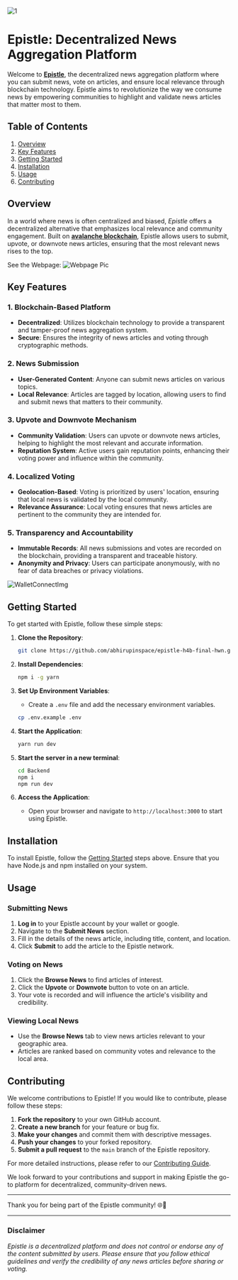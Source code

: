 ![1](https://github.com/abhirupinspace/epistle-h4b-final-hwn/assets/139789382/2aa126bc-c253-48be-9c97-bf890e83fb4d)


# **Epistle: Decentralized News Aggregation Platform**

Welcome to [**Epistle**](https://epistle.framer.website/), the decentralized news aggregation platform where you can submit news, vote on articles, and ensure local relevance through blockchain technology. Epistle aims to revolutionize the way we consume news by empowering communities to highlight and validate news articles that matter most to them.




## **Table of Contents**

1. [Overview](#overview)
2. [Key Features](#key-features)
3. [Getting Started](#getting-started)
4. [Installation](#installation)
5. [Usage](#usage)
6. [Contributing](#contributing)





## **Overview**

In a world where news is often centralized and biased, *Epistle* offers a decentralized alternative that emphasizes local relevance and community engagement. Built on [**avalanche blockchain**](-), Epistle allows users to submit, upvote, or downvote news articles, ensuring that the most relevant news rises to the top.

See the Webpage: 
![Webpage Pic](https://github.com/abhirupinspace/epistle-h4b-final-hwn/assets/139789382/1ea69b95-3833-403f-af37-f81f70f594ca)

## **Key Features**

### **1. Blockchain-Based Platform**
- **Decentralized**: Utilizes blockchain technology to provide a transparent and tamper-proof news aggregation system.
- **Secure**: Ensures the integrity of news articles and voting through cryptographic methods.

### **2. News Submission**
- **User-Generated Content**: Anyone can submit news articles on various topics.
- **Local Relevance**: Articles are tagged by location, allowing users to find and submit news that matters to their community.

### **3. Upvote and Downvote Mechanism**
- **Community Validation**: Users can upvote or downvote news articles, helping to highlight the most relevant and accurate information.
- **Reputation System**: Active users gain reputation points, enhancing their voting power and influence within the community.

### **4. Localized Voting**
- **Geolocation-Based**: Voting is prioritized by users' location, ensuring that local news is validated by the local community.
- **Relevance Assurance**: Local voting ensures that news articles are pertinent to the community they are intended for.

### **5. Transparency and Accountability**
- **Immutable Records**: All news submissions and votes are recorded on the blockchain, providing a transparent and traceable history.
- **Anonymity and Privacy**: Users can participate anonymously, with no fear of data breaches or privacy violations.


![WalletConnectImg](https://github.com/abhirupinspace/epistle-h4b-final-hwn/assets/139789382/4612285b-4b3b-49bb-8f0d-d931ad7fc6f7)

## **Getting Started**

To get started with Epistle, follow these simple steps:

1. **Clone the Repository**:
    ```bash
    git clone https://github.com/abhirupinspace/epistle-h4b-final-hwn.git
    ```

2. **Install Dependencies**:
    ```bash
    npm i -g yarn
    ```

3. **Set Up Environment Variables**:
    - Create a `.env` file and add the necessary environment variables.
    ```bash
    cp .env.example .env
    ```

4. **Start the Application**:
    ```bash
    yarn run dev
    ```

5. **Start the server in a new terminal**:
    ```bash
    cd Backend
    npm i
    npm run dev
    ```

7. **Access the Application**:
    - Open your browser and navigate to `http://localhost:3000` to start using Epistle.

## **Installation**

To install Epistle, follow the [Getting Started](#getting-started) steps above. Ensure that you have Node.js and npm installed on your system.

## **Usage**

### **Submitting News**

1. **Log in** to your Epistle account by your wallet or google.
2. Navigate to the **Submit News** section.
3. Fill in the details of the news article, including title, content, and location.
4. Click **Submit** to add the article to the Epistle network.

### **Voting on News**

1. Click the **Browse News** to find articles of interest.
2. Click the **Upvote** or **Downvote** button to vote on an article.
3. Your vote is recorded and will influence the article's visibility and credibility.

### **Viewing Local News**

- Use the **Browse News** tab to view news articles relevant to your geographic area.
- Articles are ranked based on community votes and relevance to the local area.

## **Contributing**

We welcome contributions to Epistle! If you would like to contribute, please follow these steps:

1. **Fork the repository** to your own GitHub account.
2. **Create a new branch** for your feature or bug fix.
3. **Make your changes** and commit them with descriptive messages.
4. **Push your changes** to your forked repository.
5. **Submit a pull request** to the `main` branch of the Epistle repository.

For more detailed instructions, please refer to our [Contributing Guide](CONTRIBUTING.md).




We look forward to your contributions and support in making Epistle the go-to platform for decentralized, community-driven news.

---

Thank you for being part of the Epistle community! 🌐📰

---

### **Disclaimer**
*Epistle is a decentralized platform and does not control or endorse any of the content submitted by users. Please ensure that you follow ethical guidelines and verify the credibility of any news articles before sharing or voting.*
